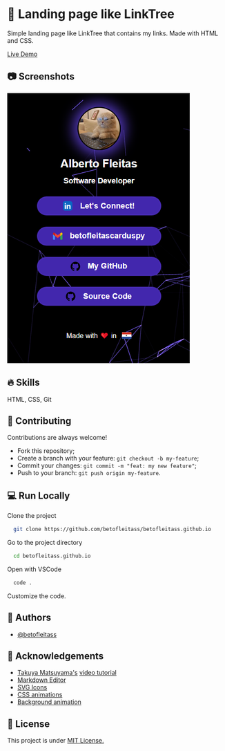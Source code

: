 
# 🚀 Landing page like LinkTree

Simple landing page like LinkTree that contains my links. 
Made with  HTML and CSS.

[Live Demo](https://betofleitass.github.io/)

## 📷 Screenshots

![Screenshot](./images/screenshot.png)


## 🔥 Skills
HTML, CSS, Git

## 👐 Contributing

Contributions are always welcome!

- Fork this repository;
- Create a branch with your feature: `git checkout -b my-feature`;
- Commit your changes: `git commit -m "feat: my new feature"`;
- Push to your branch: `git push origin my-feature`.

## 💻 Run Locally

Clone the project

```bash
  git clone https://github.com/betofleitass/betofleitass.github.io
```

Go to the project directory

```bash
  cd betofleitass.github.io
```

Open with VSCode

```bash
  code .
```

Customize the code.

## 👦 Authors

- [@betofleitass](https://www.github.com/betofleitass)


## 🙌 Acknowledgements
 - [Takuya Matsuyama's](https://www.craftz.dog/) [video tutorial](https://www.youtube.com/watch?v=u71pHOyvBp0&ab_channel=devaslife)
 - [Markdown Editor](https://readme.so/es/editor)
 - [SVG Icons](https://uxwing.com/)
 - [CSS animations](https://uiverse.io/)
 - [Background animation](https://www.vantajs.com/)


## 📓 License

This project is under [MIT License.](https://choosealicense.com/licenses/mit/)

